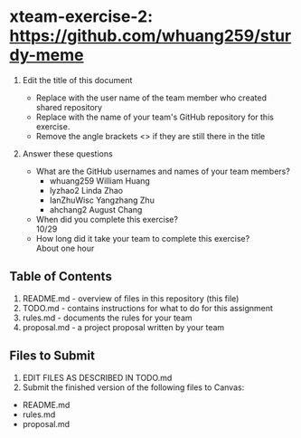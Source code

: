 # xteam-exercise-2: https://github.com/whuang259/sturdy-meme

1. Edit the title of this document
   * Replace <UserName> with the user name of the team member who created shared repository
   * Replace <GitHubRepositoryName> with the name of your team's GitHub repository for this exercise.
   * Remove the angle brackets <> if they are still there in the title

2. Answer these questions
   * What are the GitHub usernames and names of your team members?
       * whuang259                William Huang
       * lyzhao2                  Linda Zhao
       * IanZhuWisc               Yangzhang Zhu
       * ahchang2                 August Chang
   * When did you complete this exercise?  
   10/29
   * How long did it take your team to complete this exercise?  
   About one hour

## Table of Contents

1. README.md - overview of files in this repository (this file)
2. TODO.md - contains instructions for what to do for this assignment
3. rules.md - documents the rules for your team
4. proposal.md - a project proposal written by your team

## Files to Submit

1. EDIT FILES AS DESCRIBED IN TODO.md
2. Submit the finished version of the following files to Canvas:

* README.md
* rules.md
* proposal.md
